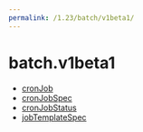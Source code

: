 ```yaml
---
permalink: /1.23/batch/v1beta1/
---
```


# batch.v1beta1



* [cronJob](cronJob.md)
* [cronJobSpec](cronJobSpec.md)
* [cronJobStatus](cronJobStatus.md)
* [jobTemplateSpec](jobTemplateSpec.md)